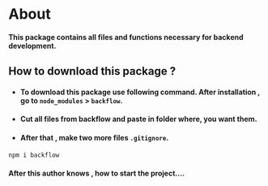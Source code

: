 # About 

#### This package contains all files and functions necessary for backend development.

## How to download this package ?

- #### To download this package use following command. After installation , go to `node_modules` > `backflow`.
- #### Cut all files from backflow and paste in folder where, you want them.
- #### After that , make two more files `.gitignore`.

```bash
npm i backflow
```

#### After this author knows , how to start the project....